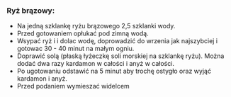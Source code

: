 
### Ryż brązowy:

* Na jedną szklankę ryżu brązowego 2,5 szklanki wody.
* Przed gotowaniem opłukać pod zimną wodą.
* Wsypać ryż i i dolac wodę, doprowadzić do wrzenia jak najszybciej i gotowac 30 - 40 minut na małym ogniu.
* Doprawić solą (płaską łyżeczkę soli morskiej na szklankę ryżu). Można dodać dwa razy kardamon w całości i anyż w całości. 
* Po ugotowaniu odstawić na 5 minut aby trochę ostygło oraz wyjąć kardamon i anyż.
* Przed podaniem wymieszać widelcem
